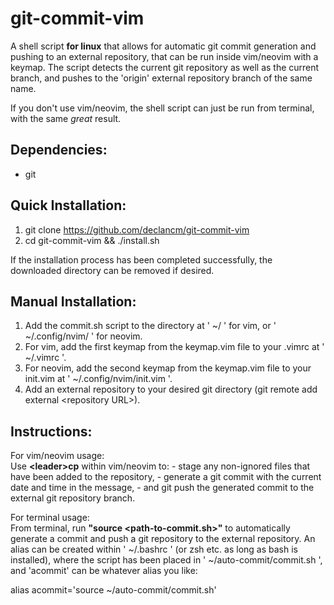 # git-commit-vim
A shell script **for linux** that allows for automatic git commit generation and pushing to an external repository, that can be run inside vim/neovim with a keymap.
The script detects the current git repository as well as the current branch, and pushes to the 'origin' external repository branch of the same name.

If you don't use vim/neovim, the shell script can just be run from terminal, with the same *great* result.

## Dependencies:
- git

## Quick Installation:
1. git clone https://github.com/declancm/git-commit-vim
2. cd git-commit-vim && ./install.sh

If the installation process has been completed successfully, the downloaded directory can be removed if desired.

## Manual Installation:
1. Add the commit.sh script to the directory at ' ~/ ' for vim, or ' ~/.config/nvim/ ' for neovim.
2. For vim, add the first keymap from the keymap.vim file to your .vimrc at ' ~/.vimrc '.
3. For neovim, add the second keymap from the keymap.vim file to your init.vim at ' ~/.config/nvim/init.vim '.
4. Add an external repository to your desired git directory (git remote add external \<repository URL\>).

## Instructions:
For vim/neovim usage:\
Use **\<leader\>cp** within vim/neovim to:
    - stage any non-ignored files that have been added to the repository,
    - generate a git commit with the current date and time in the message,
    - and git push the generated commit to the external git repository branch.

For terminal usage:\
From terminal, run **"source <path-to-commit.sh>"** to automatically generate a commit and push a git repository to the external repository. An alias can be created within ' ~/.bashrc ' (or zsh etc. as long as bash is installed), where the script has been placed in ' ~/auto-commit/commit.sh ', and 'acommit' can be whatever alias you like:

alias acommit='source ~/auto-commit/commit.sh'
